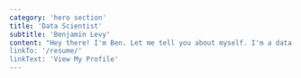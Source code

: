 ```yaml
---
category: 'hero section'
title: 'Data Scientist'
subtitle: 'Benjamin Levy'
content: "Hey there! I'm Ben. Let me tell you about myself. I'm a data scientist who likes to build things with data that are fun to use, insightful, and make people want to learn more. I recently completed my Master's of Data Science at Harvard University, based in the John A. Paulson School of Engineering and Applied Sciences. Since February 2021, I've been at QuantumBlack, part of McKinsey & Co., in Boston, MA, where I've been learning as much as possible as a Data Science Fellow.
linkTo: '/resume/'
linkText: 'View My Profile'
---
```



